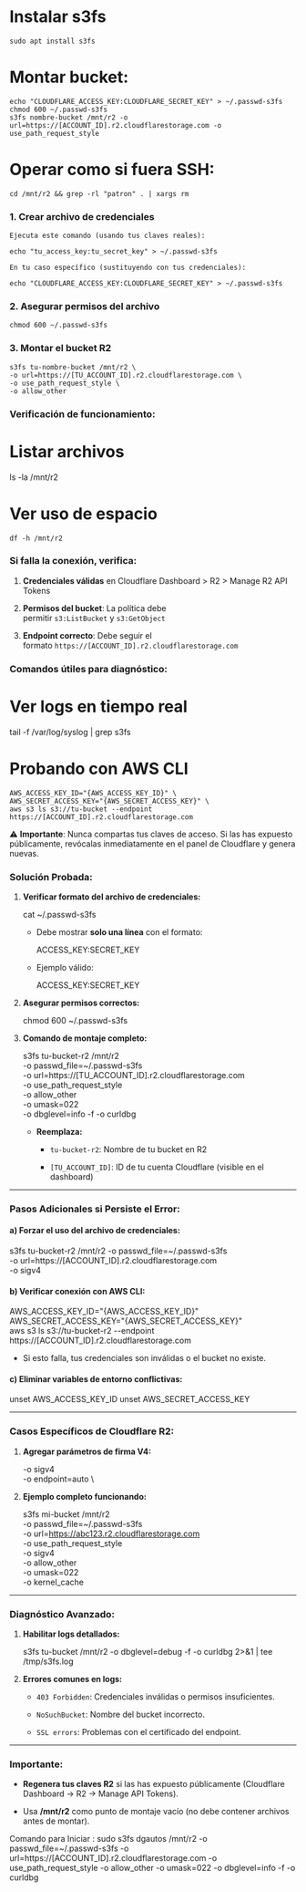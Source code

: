 

# Instalar s3fs
	sudo apt install s3fs

# Montar bucket:
	echo "CLOUDFLARE_ACCESS_KEY:CLOUDFLARE_SECRET_KEY" > ~/.passwd-s3fs
	chmod 600 ~/.passwd-s3fs
	s3fs nombre-bucket /mnt/r2 -o url=https://[ACCOUNT_ID].r2.cloudflarestorage.com -o use_path_request_style

# Operar como si fuera SSH:
	cd /mnt/r2 && grep -rl "patron" . | xargs rm




### 1. Crear archivo de credenciales

	Ejecuta este comando (usando tus claves reales):
	
	echo "tu_access_key:tu_secret_key" > ~/.passwd-s3fs
	
	En tu caso específico (sustituyendo con tus credenciales):
	
	echo "CLOUDFLARE_ACCESS_KEY:CLOUDFLARE_SECRET_KEY" > ~/.passwd-s3fs

### 2. Asegurar permisos del archivo
	
	chmod 600 ~/.passwd-s3fs
	
### 3. Montar el bucket R2
	
	s3fs tu-nombre-bucket /mnt/r2 \
	-o url=https://[TU_ACCOUNT_ID].r2.cloudflarestorage.com \
	-o use_path_request_style \
	-o allow_other

### Verificación de funcionamiento:


# Listar archivos
ls -la /mnt/r2

# Ver uso de espacio
	df -h /mnt/r2

### Si falla la conexión, verifica:

1. **Credenciales válidas** en Cloudflare Dashboard > R2 > Manage R2 API Tokens
    
2. **Permisos del bucket**: La política debe permitir `s3:ListBucket` y `s3:GetObject`
    
3. **Endpoint correcto**: Debe seguir el formato `https://[ACCOUNT_ID].r2.cloudflarestorage.com`
    

### Comandos útiles para diagnóstico:


# Ver logs en tiempo real
tail -f /var/log/syslog | grep s3fs

# Probando con AWS CLI
	AWS_ACCESS_KEY_ID="{AWS_ACCESS_KEY_ID}" \
	AWS_SECRET_ACCESS_KEY="{AWS_SECRET_ACCESS_KEY}" \
	aws s3 ls s3://tu-bucket --endpoint https://[ACCOUNT_ID].r2.cloudflarestorage.com

⚠️ **Importante**: Nunca compartas tus claves de acceso. Si las has expuesto públicamente, revócalas inmediatamente en el panel de Cloudflare y genera nuevas.

### **Solución Probada:**

1. **Verificar formato del archivo de credenciales:**
    
    
    cat ~/.passwd-s3fs
    
    - Debe mostrar **solo una línea** con el formato:
      
        
        ACCESS_KEY:SECRET_KEY
        
    - Ejemplo válido:
        
        ACCESS_KEY:SECRET_KEY
        
2. **Asegurar permisos correctos:**
  
    
    chmod 600 ~/.passwd-s3fs
    
3. **Comando de montaje completo:**
    
    
    s3fs tu-bucket-r2 /mnt/r2 \
    -o passwd_file=~/.passwd-s3fs \
    -o url=https://[TU_ACCOUNT_ID].r2.cloudflarestorage.com \
    -o use_path_request_style \
    -o allow_other \
    -o umask=022 \
    -o dbglevel=info -f -o curldbg
    
    - **Reemplaza:**
        
        - `tu-bucket-r2`: Nombre de tu bucket en R2
            
        - `[TU_ACCOUNT_ID]`: ID de tu cuenta Cloudflare (visible en el dashboard)
            

---

### **Pasos Adicionales si Persiste el Error:**

#### a) **Forzar el uso del archivo de credenciales:**


s3fs tu-bucket-r2 /mnt/r2 -o passwd_file=~/.passwd-s3fs \
-o url=https://[ACCOUNT_ID].r2.cloudflarestorage.com \
-o sigv4

#### b) **Verificar conexión con AWS CLI:**

AWS_ACCESS_KEY_ID="{AWS_ACCESS_KEY_ID}" \
AWS_SECRET_ACCESS_KEY="{AWS_SECRET_ACCESS_KEY}" \
aws s3 ls s3://tu-bucket-r2 --endpoint https://[ACCOUNT_ID].r2.cloudflarestorage.com

- Si esto falla, tus credenciales son inválidas o el bucket no existe.
    

#### c) **Eliminar variables de entorno conflictivas:**


unset AWS_ACCESS_KEY_ID
unset AWS_SECRET_ACCESS_KEY

---

### **Casos Específicos de Cloudflare R2:**

1. **Agregar parámetros de firma V4:**
    
    
    -o sigv4 \
    -o endpoint=auto \
    
2. **Ejemplo completo funcionando:**
    
    
    s3fs mi-bucket /mnt/r2 \
    -o passwd_file=~/.passwd-s3fs \
    -o url=https://abc123.r2.cloudflarestorage.com \
    -o use_path_request_style \
    -o sigv4 \
    -o allow_other \
    -o umask=022 \
    -o kernel_cache
    

---

### **Diagnóstico Avanzado:**

1. **Habilitar logs detallados:**
    
    
    s3fs tu-bucket /mnt/r2 -o dbglevel=debug -f -o curldbg 2>&1 | tee /tmp/s3fs.log
    
2. **Errores comunes en logs:**
    
    - `403 Forbidden`: Credenciales inválidas o permisos insuficientes.
        
    - `NoSuchBucket`: Nombre del bucket incorrecto.
        
    - `SSL errors`: Problemas con el certificado del endpoint.
        

---

### **Importante:**

- **Regenera tus claves R2** si las has expuesto públicamente (Cloudflare Dashboard → R2 → Manage API Tokens).
    
- Usa **/mnt/r2** como punto de montaje vacío (no debe contener archivos antes de montar).



Comando para Iniciar : sudo s3fs dgautos /mnt/r2 -o passwd_file=~/.passwd-s3fs -o url=https://[ACCOUNT_ID].r2.cloudflarestorage.com -o use_path_request_style -o allow_other -o umask=022 -o dbglevel=info -f -o curldbg

